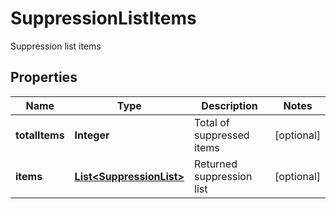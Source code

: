 

# SuppressionListItems

Suppression list items

## Properties

| Name | Type | Description | Notes |
|------------ | ------------- | ------------- | -------------|
|**totalItems** | **Integer** | Total of suppressed items |  [optional] |
|**items** | [**List&lt;SuppressionList&gt;**](SuppressionList.md) | Returned suppression list |  [optional] |



